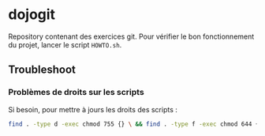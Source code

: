 # dojogit

Repository contenant des exercices git.
Pour vérifier le bon fonctionnement du projet, lancer le script `HOWTO.sh`.

## Troubleshoot

### Problèmes de droits sur les scripts
Si besoin, pour mettre à jours les droits des scripts : 


```bash
find . -type d -exec chmod 755 {} \ && find . -type f -exec chmod 644 {} \;
```

